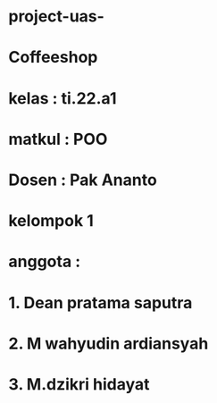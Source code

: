 # project-uas-
# Coffeeshop
# kelas : ti.22.a1
# matkul : POO
# Dosen : Pak Ananto
# kelompok 1
# anggota :
# 1. Dean pratama saputra
# 2. M wahyudin ardiansyah
# 3. M.dzikri hidayat 
